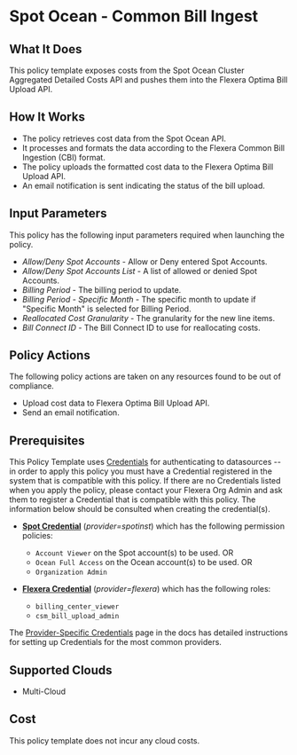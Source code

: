 # Spot Ocean - Common Bill Ingest

## What It Does

This policy template exposes costs from the Spot Ocean Cluster Aggregated Detailed Costs API and pushes them into the Flexera Optima Bill Upload API.

## How It Works

- The policy retrieves cost data from the Spot Ocean API.
- It processes and formats the data according to the Flexera Common Bill Ingestion (CBI) format.
- The policy uploads the formatted cost data to the Flexera Optima Bill Upload API.
- An email notification is sent indicating the status of the bill upload.

## Input Parameters

This policy has the following input parameters required when launching the policy.

- *Allow/Deny Spot Accounts* - Allow or Deny entered Spot Accounts.
- *Allow/Deny Spot Accounts List* - A list of allowed or denied Spot Accounts.
- *Billing Period* - The billing period to update.
- *Billing Period - Specific Month* - The specific month to update if "Specific Month" is selected for Billing Period.
- *Reallocated Cost Granularity* - The granularity for the new line items.
- *Bill Connect ID* - The Bill Connect ID to use for reallocating costs.

## Policy Actions

The following policy actions are taken on any resources found to be out of compliance.

- Upload cost data to Flexera Optima Bill Upload API.
- Send an email notification.

## Prerequisites

This Policy Template uses [Credentials](https://docs.flexera.com/flexera/EN/Automation/ManagingCredentialsExternal.htm) for authenticating to datasources -- in order to apply this policy you must have a Credential registered in the system that is compatible with this policy. If there are no Credentials listed when you apply the policy, please contact your Flexera Org Admin and ask them to register a Credential that is compatible with this policy. The information below should be consulted when creating the credential(s).

- [**Spot Credential**](https://docs.flexera.com/flexera/EN/Automation/ProviderCredentials.htm) (*provider=spotinst*) which has the following permission policies:
  - `Account Viewer` on the Spot account(s) to be used.
  OR
  - `Ocean Full Access` on the Ocean account(s) to be used.
  OR
  - `Organization Admin`

- [**Flexera Credential**](https://docs.flexera.com/flexera/EN/Automation/ProviderCredentials.htm) (*provider=flexera*) which has the following roles:
  - `billing_center_viewer`
  - `csm_bill_upload_admin`

The [Provider-Specific Credentials](https://docs.flexera.com/flexera/EN/Automation/ProviderCredentials.htm) page in the docs has detailed instructions for setting up Credentials for the most common providers.

## Supported Clouds

- Multi-Cloud

## Cost

This policy template does not incur any cloud costs.
